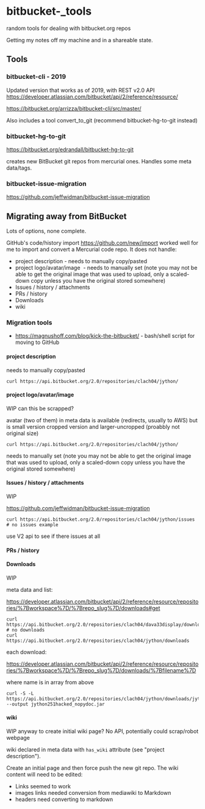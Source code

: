 # bitbucket-_tools

random tools for dealing with bitbucket.org repos

Getting my notes off my machine and in a shareable state.

## Tools

### bitbucket-cli - 2019

Updated version that works as of 2019, with REST v2.0 API https://developer.atlassian.com/bitbucket/api/2/reference/resource/

https://bitbucket.org/arrizza/bitbucket-cli/src/master/

Also includes a tool convert_to_git (recommend bitbucket-hg-to-git instead)

### bitbucket-hg-to-git

https://bitbucket.org/edrandall/bitbucket-hg-to-git

creates new BitBucket git repos from mercurial ones. Handles some meta data/tags.

### bitbucket-issue-migration

https://github.com/jeffwidman/bitbucket-issue-migration

## Migrating away from BitBucket

Lots of options, none complete.

GitHub's code/history import https://github.com/new/import worked well for me to import and convert a Mercurial code repo. It does not handle:
* project description - needs to manually copy/pasted 
* project logo/avatar/image  - needs to manually set (note you may not be able to get the original image that was used to upload, only a scaled-down copy unless you have the original stored somewhere)
* Issues / history / attachments
* PRs / history
* Downloads
* wiki

### Migration tools

 * https://magnushoff.com/blog/kick-the-bitbucket/ - bash/shell script for moving to GitHub


#### project description

needs to manually copy/pasted 

    curl https://api.bitbucket.org/2.0/repositories/clach04/jython/


#### project logo/avatar/image

WIP can this be scrapped?

avatar (two of them) in meta data is available (redirects, usually to AWS) but is small version cropped version and larger-uncropped (proabbly not original size)

    curl https://api.bitbucket.org/2.0/repositories/clach04/jython/

needs to manually set (note you may not be able to get the original image that was used to upload, only a scaled-down copy unless you have the original stored somewhere)

#### Issues / history / attachments

WIP

https://github.com/jeffwidman/bitbucket-issue-migration

    curl https://api.bitbucket.org/2.0/repositories/clach04/jython/issues  # no issues example

use V2 api to see if there issues at all

#### PRs / history


#### Downloads

WIP

meta data and list:

https://developer.atlassian.com/bitbucket/api/2/reference/resource/repositories/%7Bworkspace%7D/%7Brepo_slug%7D/downloads#get

    curl https://api.bitbucket.org/2.0/repositories/clach04/dava33display/downloads  # no downloads
    curl https://api.bitbucket.org/2.0/repositories/clach04/jython/downloads

each download:

https://developer.atlassian.com/bitbucket/api/2/reference/resource/repositories/%7Bworkspace%7D/%7Brepo_slug%7D/downloads/%7Bfilename%7D

where name is in array from above

    curl -S -L https://api.bitbucket.org/2.0/repositories/clach04/jython/downloads/jython251hacked_nopydoc.jar --output jython251hacked_nopydoc.jar


#### wiki

WIP anyway to create initial wiki page? No API, potentially could scrap/robot webpage

wiki declared in meta data with `has_wiki` attribute (see "project description").

Create an initial page and then force push the new git repo. The wiki content will need to be edited:

* Links seemed to work
* images links needed conversion from mediawiki to Markdown
* headers need converting to markdown

